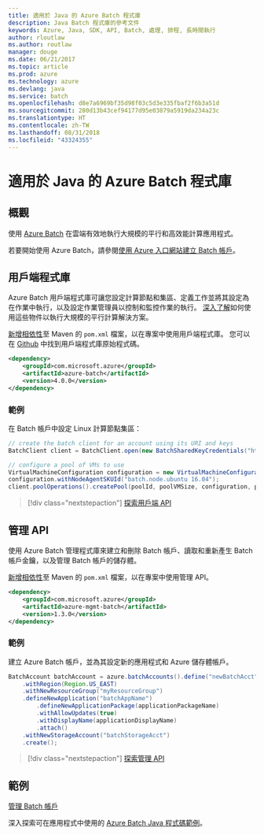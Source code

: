 ```yaml
---
title: 適用於 Java 的 Azure Batch 程式庫
description: Java Batch 程式庫的參考文件
keywords: Azure, Java, SDK, API, Batch, 處理, 排程, 長時間執行
author: rloutlaw
ms.author: routlaw
manager: douge
ms.date: 06/21/2017
ms.topic: article
ms.prod: azure
ms.technology: azure
ms.devlang: java
ms.service: batch
ms.openlocfilehash: d8e7a6969bf35d98f03c5d3e335fbaf2f6b3a51d
ms.sourcegitcommit: 280d13b43cef94177d95e03879a5919da234a23c
ms.translationtype: HT
ms.contentlocale: zh-TW
ms.lasthandoff: 08/31/2018
ms.locfileid: "43324355"
---
```

# <a name="azure-batch-libraries-for-java"></a>適用於 Java 的 Azure Batch 程式庫

## <a name="overview"></a>概觀

使用 [Azure Batch](/azure/batch/batch-technical-overview) 在雲端有效地執行大規模的平行和高效能計算應用程式。   

若要開始使用 Azure Batch，請參閱[使用 Azure 入口網站建立 Batch 帳戶](/azure/batch/batch-account-create-portal)。

## <a name="client-library"></a>用戶端程式庫

Azure Batch 用戶端程式庫可讓您設定計算節點和集區、定義工作並將其設定為在作業中執行，以及設定作業管理員以控制和監控作業的執行。 [深入了解](/azure/batch/batch-api-basics)如何使用這些物件以執行大規模的平行計算解決方案。

[新增相依性](https://maven.apache.org/guides/getting-started/index.html#How_do_I_use_external_dependencies)至 Maven 的 `pom.xml` 檔案，以在專案中使用用戶端程式庫。 您可以在 [Github](https://github.com/Azure/azure-batch-sdk-for-java) 中找到用戶端程式庫原始程式碼。

```XML
<dependency>
    <groupId>com.microsoft.azure</groupId>
    <artifactId>azure-batch</artifactId>
    <version>4.0.0</version>
</dependency>
```   

### <a name="example"></a>範例

在 Batch 帳戶中設定 Linux 計算節點集區：

```java
// create the batch client for an account using its URI and keys
BatchClient client = BatchClient.open(new BatchSharedKeyCredentials("https://fabrikambatch.eastus.batch.azure.com", "fabrikambatch", batchKey));

// configure a pool of VMs to use 
VirtualMachineConfiguration configuration = new VirtualMachineConfiguration();
configuration.withNodeAgentSKUId("batch.node.ubuntu 16.04");
client.poolOperations().createPool(poolId, poolVMSize, configuration, poolVMCount);
```

> [!div class="nextstepaction"]
> [探索用戶端 API](/java/api/overview/azure/batch/client)


## <a name="management-api"></a>管理 API

使用 Azure Batch 管理程式庫來建立和刪除 Batch 帳戶、讀取和重新產生 Batch 帳戶金鑰，以及管理 Batch 帳戶的儲存體。

[新增相依性](https://maven.apache.org/guides/getting-started/index.html#How_do_I_use_external_dependencies)至 Maven 的 `pom.xml` 檔案，以在專案中使用管理 API。

```XML
<dependency>
    <groupId>com.microsoft.azure</groupId>
    <artifactId>azure-mgmt-batch</artifactId>
    <version>1.3.0</version>
</dependency>
```

### <a name="example"></a>範例

建立 Azure Batch 帳戶，並為其設定新的應用程式和 Azure 儲存體帳戶。

```java
BatchAccount batchAccount = azure.batchAccounts().define("newBatchAcct")
    .withRegion(Region.US_EAST)
    .withNewResourceGroup("myResourceGroup")
    .defineNewApplication("batchAppName")
        .defineNewApplicationPackage(applicationPackageName)
        .withAllowUpdates(true)
        .withDisplayName(applicationDisplayName)
        .attach()
    .withNewStorageAccount("batchStorageAcct")
    .create();
```

> [!div class="nextstepaction"]
> [探索管理 API](/java/api/overview/azure/batch/management)


## <a name="samples"></a>範例

[管理 Batch 帳戶][1]   

深入探索可在應用程式中使用的 [Azure Batch Java 程式碼範例](https://azure.microsoft.com/resources/samples/?platform=java&term=batch)。

[1]: https://github.com/Azure-Samples/batch-java-manage-batch-accounts
